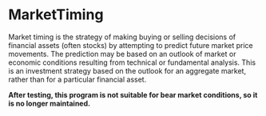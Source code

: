 # MarketTiming
Market timing is the strategy of making buying or selling decisions of financial assets (often stocks) by attempting to predict future market price movements. The prediction may be based on an outlook of market or economic conditions resulting from technical or fundamental analysis. This is an investment strategy based on the outlook for an aggregate market, rather than for a particular financial asset.

**After testing, this program is not suitable for bear market conditions, so it is no longer maintained.**